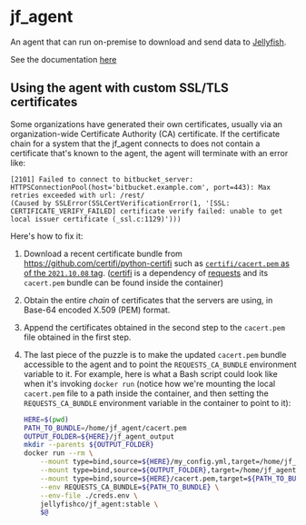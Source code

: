 # jf_agent

An agent that can run on-premise to download and send data to [Jellyfish](https://jellyfish.co/).

See the documentation [here](https://jellyfish-ai.github.io/jf_agent/)

## Using the agent with custom SSL/TLS certificates

Some organizations have generated their own certificates, usually via an organization-wide Certificate Authority (CA) certificate. If the certificate chain for a system that the jf_agent connects to does not contain a certificate that's known to the agent, the agent will terminate with an error like:

```text
[2101] Failed to connect to bitbucket_server:
HTTPSConnectionPool(host='bitbucket.example.com', port=443): Max retries exceeded with url: /rest/
(Caused by SSLError(SSLCertVerificationError(1, '[SSL: CERTIFICATE_VERIFY_FAILED] certificate verify failed: unable to get local issuer certificate (_ssl.c:1129)')))
```

Here's how to fix it:

1. Download a recent certificate bundle from <https://github.com/certifi/python-certifi> such as [`certifi/cacert.pem` as of the `2021.10.08` tag](https://github.com/certifi/python-certifi/blob/2021.10.08/certifi/cacert.pem). ([certifi](https://pypi.org/project/certifi/) is a dependency of [requests](https://pypi.org/project/requests/) and its `cacert.pem` bundle can be found inside the container)
2. Obtain the entire _chain_ of certificates that the servers are using, in Base-64 encoded X.509 (PEM) format.
3. Append the certificates obtained in the second step to the `cacert.pem` file obtained in the first step.
4. The last piece of the puzzle is to make the updated `cacert.pem` bundle accessible to the agent and to point the `REQUESTS_CA_BUNDLE` environment variable to it.  For example, here is what a Bash script could look like when it's invoking `docker run` (notice how we're mounting the local `cacert.pem` file to a path inside the container, and then setting the `REQUESTS_CA_BUNDLE` environment variable in the container to point to it):

    ```bash
    HERE=$(pwd)
    PATH_TO_BUNDLE=/home/jf_agent/cacert.pem
    OUTPUT_FOLDER=${HERE}/jf_agent_output
    mkdir --parents ${OUTPUT_FOLDER}
    docker run --rm \
        --mount type=bind,source=${HERE}/my_config.yml,target=/home/jf_agent/config.yml \
        --mount type=bind,source=${OUTPUT_FOLDER},target=/home/jf_agent/output \
        --mount type=bind,source=${HERE}/cacert.pem,target=${PATH_TO_BUNDLE} \
        --env REQUESTS_CA_BUNDLE=${PATH_TO_BUNDLE} \
        --env-file ./creds.env \
        jellyfishco/jf_agent:stable \
        $@
    ```
